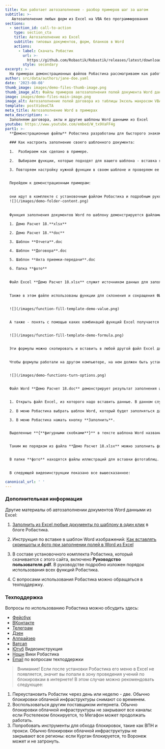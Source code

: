 ```yaml
---
title: Как работает автозаполнение - разбор примеров шаг за шагом
subtitle: >-
   Автозаполнение любых форм из Excel на VBA без программирования
sections:
  - section_id: call-to-action
    type: section_cta
    title: Автозаполнение из Excel
    subtitle: типовых документов, форм, бланков в Word
    actions:
      - label: Скачать Робастик
        url: >-
          https://github.com/Robastik/Robastik/releases/latest/download/Robastik.for.Excel.64-bit.zip
        style: secondary
excerpt: >-
  На примерах демонстрационных файлов Робастика рассматриваем как работает автоматическое заполнение бланков, форм и любых типовых документов данными из таблиц Excel. Демонстрационные файлы можно скачать и повторить показанные на видео действия своими руками для автозаполнения шаблона Word данными из Excel.
author: src/data/authors/jane-doe.yaml
date: '2023-08-08'
thumb_image: images/demo-files-thumb-image.png
thumb_image_alt: Файлы примеров автозаполнения полей документа Word данными из Excel в надстройке VBA
image: images/demo-files-main-image.png
image_alt: Автозаполнение полей договора из таблицы Эксель макросом VBA
template: postVideoCTA
meta_title: Автозаполнение Word в примерах
meta_description: >-
  Заполняем договора, акты и другие шаблоны Word данными из Excel
youtube: https://www.youtube.com/embed/W_tx9VaFF4g
part1: >-
  **Демонстрационные файлы** Робастика разработаны для бысторого знакомства с настройкой автозаполнения шаблонов Word данными из Excel. Что это за файлы, как они устроены, как ими пользоваться для настройки заполнения своих шаблонов - здесь показываем с картинками и видео. 
  
  ### Как настроить заполнение своего шаблонного документа: 
  
  1.  Разбираем как сделано в примере. 
  
  2.  Выбираем функции, которые подходят для вашего шаблона - вставка ячеек,  целых таблиц или таблиц из фотографий, скриншотов или иллюстраций.

  3. Повторяем настройку нужной функции в своем шаблоне и проверяем ее работу. Если не получилось - смотрим как это сделано в примере, находим что скопировано не точно и повторяем без ошибок. В крайнем случае не стесняемся обратиться в техподдержку, отправляем туда свои файлы Excel и Word, а также максимально подробное объяснение того, что надо сделать и что не получается.
  

  Перейдем к демонстрационным примерам:

  
  они идут в комплекте с установочным файлом Робастика и подробным руководством пользователя. В папке **Демонстрационные примеры** находятся файлы, демонстрирующие использование разных функций Робастика.
  ![](/images/demo-folder-content.png)
  
  
  Функция заполнения документов Word по шаблону демонстрируется файлами:
  
  1. Демо Расчет 18.**xlsx**

  2. Демо Расчет 18.**doc**

  3. Шаблон **Отчета**.doc

  4. Шаблон **Договора**.doc

  5. Шаблон **Акта приемки-передачи**.doc

  6. Папка **фото**
  

  Файл Excel **Демо Расчет 18.xlsx** служит источником данных для заполнения шаблонов. В этом файле находятся ячейки и целые таблицы, которые нужно вставить в поля заполняемой формы. 
  
  
  Также в этом файле использованы функции для склонения и сокращения ФИО. Здесь можно увидеть как эти функции используются для формирования обращений в разных контекстах:


  ![](/images/function-fill-template-demo-value.png)


  А также - понять с помощью каких комбинаций функций Excel получается нужный результат:


  ![](/images/function-fill-template-demo-formula.png)


  Эти формулы можно скопировать и вставить в любой другой файл Excel для автозаполнения каких угодно бланков Word.
  
  
  Чтобы формулы работали на другом компьютере, на нем должен быть установлен Робастик и в настройках включены нужные функции:


  ![](/images/demo-functions-turn-options.png)


  Файл Word **Демо Расчет 18.doc** демонстрирует результат заполнения шаблона с названием **Шаблон Отчета.doc**. Процедура заполнения файла Word данными из Excel всегда выполняется в три шага:


  1. Открыть файл Excel, из которого надо вставить данные. В данном случае это демонстрационный файл **Демо Расчет 18.xlsx**
  
  2. В меню Робастика выбрать шаблон Word, который будет заполняться данными из Excel. В данном случае это файл **Шаблон Отчета.doc**

  3. В меню Робастика нажать кнопку **Заполнить**.


  Выделенные **{**фигурными скобками**}** в тексте шаблона Word названия ячеек и листов Excel будут заполнены содержащимися в них данными.


  Таким же порядком из файла **Демо Расчет 18.xlsx** можно заполнить форму **Шаблон Договора.doc**, бланк **Шаблон Акта приемки-передачи.doc** и другие типичные документы. Один источник данных может быть использован для заполнения неограниченного количества шаблонов.


  В папке **фото** находятся файлы иллюстраций для вставки фототаблиц. Название папки можно изменить в настройках Робастика. Результат вставки фототаблицы можно увидеть в файле **Демо Расчет 18.doc**.

 
  В следующей видеоинструкции показано все вышесказанное:

canonical_url: ' '
---
```

  ### Дополнительная информация 
  Другие материалы об автозаполнении документов Word данными из Excel:


  1.  [Заполнить из Excel любые документы по шаблону в один клик](/blog/fill-report-doc-data-from-excel/) в блоге Робастика.


  1. Инструкция по вставке в шаблон Word изображений: [Как вставлять скриншоты и фото при заполнении полей в Word из Excel](/blog/create-image-tables-word-merge-excel/)


  2.  В составе установочного комплекта Робастика, который скачивается с этого сайта, включено **Руководство пользователя.pdf**. В руководстве подробно изложен порядок использования всех функций Робастика.


  3.  С вопросами использования Робастика можно обращаться в техподдержку.


  ### Техподдержка
  Вопросы по использованию Робастика можно обсудить здесь:
  - [Фейсбук](https://www.facebook.com/groups/excelword/)
  - [ВКонтакте](https://vk.com/exceltoword)
  - [Телеграм](https://t.me/RobastikRu)
  - [Дзен](https://zen.yandex.ru/robastik)
  - [Аппрайзер](http://appraiser.ru/default.aspx?SectionId=32&g=posts&t=14905)
  - [Ватсап](https://wa.me/message/YRGCZNRS7UEAM1)
  - [Ютуб](https://youtu.be/wAaUBo_rXaQ) Видеоинструкция
  - [Ношн](https://wiggly-albatross-82f.notion.site/ebc43e94f3284cbab017c841b37ce881) Вики Робастика
  - [Email](mailto:tech@robastik.ru) по вопросам техподдержки


  > Внимание!
  Если после установки Робастика его меню в Excel не появляется, значит вы попали в зону проведения учений по блокировкам в интернете!
  В этом случае можно рекомендовать следующее:


  1. Переустановить Робастик через день или неделю - две. Обычно блокировки облачной инфраструктуры снимают со временем.
  2. Воспользоваться другим поставщиком интернета. Обычно блокировки облачной инфраструктуры не закрывают все каналы: если Ростелеком блокируется, то Мегафон может продолжать работать.
  3. Попробовать инструменты для обхода блокировок, такие как ВПН и прокси. Обычно блокировки облачной инфраструктуры не закрывают все регионы: если Курган блокируется, то Воронеж может и не затронуть.